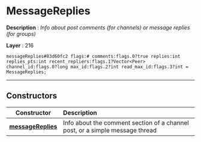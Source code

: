 # MessageReplies

**Description** : *Info about post comments \(for channels\) or message replies \(for groups\)*

**Layer** : 216

```tl
messageReplies#83d60fc2 flags:# comments:flags.0?true replies:int replies_pts:int recent_repliers:flags.1?Vector<Peer> channel_id:flags.0?long max_id:flags.2?int read_max_id:flags.3?int = MessageReplies;
```

---

## Constructors

| Constructor | Description |
| :---: | :--- |
| [**messageReplies**](constructor/messageReplies) | Info about the comment section of a channel post, or a simple message thread |